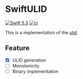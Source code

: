 # SwiftULID

[![Swift 5.3](https://img.shields.io/badge/Swift-5.3-blue.svg?style=flat)](https://swift.org/download/)
[![ci](https://github.com/yuta24/SwiftULID/workflows/ci/badge.svg)](https://github.com/yuta24/SwiftULID/actions?query=workflow%3Aci)

This is a implementation of the [ulid](https://github.com/ulid/spec).

## Feature

- [x] ULID generation
- [ ] Monotonicity
- [ ] Binary implementation

